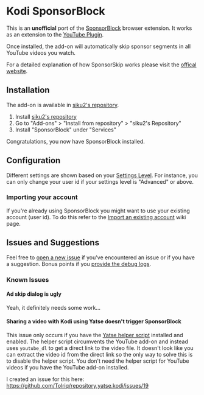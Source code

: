 # Kodi SponsorBlock

This is an **unofficial** port of the [SponsorBlock](https://sponsor.ajay.app/) browser extension.
It works as an extension to the [YouTube Plugin](https://github.com/jdf76/plugin.video.youtube).

Once installed, the add-on will automatically skip sponsor segments in all YouTube videos you watch.

For a detailed explanation of how SponsorSkip works please visit the [offical website](https://sponsor.ajay.app/).

## Installation

The add-on is available in [siku2's repository](https://siku2.io/kodi-repository).

1. Install [siku2's repository](https://siku2.io/kodi-repository/install)
2. Go to "Add-ons" > "Install from repository" > "siku2's Repository"
3. Install "SponsorBlock" under "Services"

Congratulations, you now have SponsorBlock installed.

## Configuration

Different settings are shown based on your [Settings Level](https://kodi.wiki/view/Settings#Settings_Level).
For instance, you can only change your user id if your settings level is "Advanced" or above.

### Importing your account

If you're already using SponsorBlock you might want to use your existing account (user id).
To do this refer to the [Import an existing account](https://github.com/siku2/script.service.sponsorblock/wiki/Import-an-existing-account) wiki page.


## Issues and Suggestions

Feel free to [open a new issue](https://github.com/siku2/script.service.sponsorblock/issues/new) if you've encountered an issue or if you have a suggestion.
Bonus points if you [provide the debug logs](https://kodi.wiki/view/Log_file/Easy).

### Known Issues

#### Ad skip dialog is ugly

Yeah, it definitely needs some work...

#### Sharing a video with Kodi using Yatse doesn't trigger SponsorBlock

This issue only occurs if you have the [Yatse helper script](https://yatse.tv/wiki/yatse-kodi-addon) installed and enabled.
The helper script circumvents the YouTube add-on and instead uses `youtube_dl` to get a direct link to the video file.
It doesn't look like you can extract the video id from the direct link so the only way to solve this is to disable the helper script.
You don't need the helper script for YouTube videos if you have the YouTube add-on installed.

I created an issue for this here: https://github.com/Tolriq/repository.yatse.kodi/issues/19

